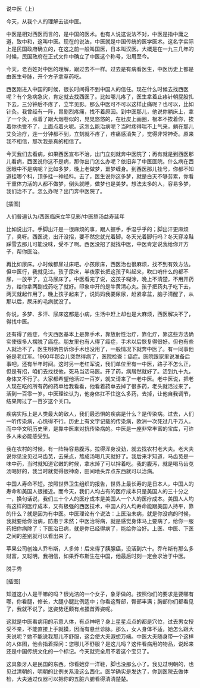            

说中医（上）

今天，从我个人的理解去谈中医。

中医是相对西医而言的，是中国的医术。也有人说这说法不对，中医是指中庸之道，致中和，这叫中医。现在的说法，中医就是中国传统的医学医术。这名字实际上是民国政府确立的，在这之前一般叫国医，日本叫汉医。大概是在一九三几年的时候，民国政府在正式文件中确立了中医这个称号，沿用至今。

今天，老百姓对中医的理解，跟过去不一样。过去是有病看医生，中医历史上都是由医生号脉，开个方子拿草药吃。

西医刚进入中国的时候，很长时间得不到中国人的信任。现在什么时候去找西医呢？有个急病急灾，肯定就去找西医了。比如哪儿疼了，医生拿着止疼针朝屁股扎下去，三分钟后不疼了，立竿见影。那么中医可不可以这样止痛呢？也可以，比如针灸。我曾经有一阵，胃剧烈疼痛，找不着原因。到中医那儿，他说你躺床上，拿了一个灸，点着了跟大烟卷似的，晃晃悠悠的，在肚皮上画圈，根本不挨着你，挨着你也受不了，上面点着火呢。这怎么能治病呢？当时疼得喘不上气来，躺在那儿艾灸治疗，连一分钟都不到，立刻就不疼了，疼痛感消失了，觉得非常神奇。原来我不相信，那次我是真的相信了。

今天我们去看病，如果西医宣布不治，出门立刻就奔中医院了；再有就是到西医那儿看病，西医说你这不是病，那你出门怎么办呢？依旧奔了中医医院。什么病在西医眼中不是病呢？比如多梦，晚上老做梦，噩梦缠身。到西医那儿挂号，你都不知道挂哪个科，顶多挂一神经科。去了，医生说你这多梦，就是白天不够劳累，你看干重体力活的人都不做梦，倒头就睡，做梦也是美梦。想法太多的人，容易多梦，我们治不了。怎么办呢？出门奔中医院了。

[插图]

人们普遍认为/西医临床立竿见影/中医熬汤益寿延年

比如说出汗。手脚出汗是一很麻烦的事，跟人握手，手湿乎乎的；脚出汗更麻烦了，臭呀。西医说，出汗没招，要不然您就光着脚。冬天光着脚行吗？冬天穿凉鞋踩雪去那儿可能没味，受不了啊。西医没招了就找中医，中医肯定说我给你开方子，帮你医治。

再比如尿床。小时候都尿过床吧。小孩尿床，西医治也很麻烦，找不到有效方法。但中医行，我就见过。孩子尿床，半夜家长把这孩子叫起来，吹口哨什么的都不尿，一放平了，立马尿床了。中医看完了说，这孩子糊涂，晚上不清楚，不用开药方，给你拿两副成药吃了就好。印象中开的是牛黄清心丸。孩子把药丸子吃下去，两天就起作用了。晚上孩子起来了，说妈妈我要尿尿，赶紧拿盆，脑子清醒了，从那以后，尿床的毛病就没了。

你说，多梦、多汗、尿床这都是小病，生活中赶上却也是大麻烦，西医解决不了，得找中医。

还有得了癌症，今天西医基本上是靠手术，靠放射性治疗，靠化疗，靠这些方法确实使很多人摆脱了癌症。朋友里也有人得了癌症，手术以后恢复得很好。但也有些人就治不了，医生明确告诉你手术也没用了，一般情况下就奔中医了。有一同事他爸是老红军。1960年那会儿突然得病了，医院检查：癌症。医院跟家里说准备后事吧，还有半年时间。这时另一老红军说，我们单位里有一中医，路子不怎么正，但是有招，咱们去找找他，死马当活马医。开了药，病居然就好了。活到九十九，身体又不行了。大家都希望他活过一百岁，就又请来了一老中医。老中医说，把老人现在吃的所有药的药单给我看看，他看着药单去掉了很多药，老头就活过来了，活到一百零一岁。中医理论认为，他身体扛不住这么多药，去掉，让他自我调节，结果跨过了一百岁这个关口。

疾病实际上是人类最大的敌人，我们最恐惧的疾病是什么？是传染病。过去，人们一听传染病，心慌得不行。历史上有文字记载的传染病，欧洲一次死过几千万人。而中华文明历史里，是靠中医来对抗传染病的。中医是一座非常丰富的宝库，可许多人未必能感受到。

我在农村的时候，有一阵特容易腹泻。拉得浑身没劲，就去找农村老大夫。老大夫说你见没见过马齿苋，去采点，熬成汤喝几天就好了。我后来才知道，马齿苋是一味中药，当时就知道它嫩的时候，拿水焯了可以拌着吃。我的腹泻，就是喝马齿苋汤喝好的，我当时就觉得很神奇，田间地头弄点东西就可以治病。

中国人寿命不短。按照世界卫生组织的报告，世界上最长寿的是日本人，中国人的寿命和美国人很接近。而今天，我们人均占有的医疗成本只是美国人的三十分之一，换句话说，我们三十个人的医疗成本是美国人一个人的医疗成本。美国人人均有这样的医疗成本，又有极强的西医技术，中国人的人均寿命能跟美国人持平，靠的什么？就是因为有中医。中医理论有个说法：上医治未病，就是你没病的时候，我就要给你治病，防患于未然；中医治将病，就是感觉身体马上要病了，给你一服药把你病除了；下医治已病，就是你已经得病了，能给你治好。上医、中医、下医之间的差别就可以看出来了。

苹果公司创始人乔布斯，人多帅！后来得了胰腺癌，没活到六十。乔布斯有那么多财富，又聪明，我相信，如果乔布斯生在中国，他最后时刻一定会求治于中医。

脱手秀

[插图]

知道这小人是干嘛的吗？很光洁的一个女子，象牙做的。按照你们的要求是要哪有哪，你看腿，修长，大腿小腿比例适中；你看这臀部，臀部丰满；胸部你们都看见了，我就不说了。这姿势还颇有点搔首弄姿呢。

这就是中医看病用的示意人体，有点神吧？身上星星点点的都是穴位，过去男女授受不亲，不能直接上手就摸，因而有悬丝诊脉。那么，女人身体不适，她怎么跟大夫说呢？她不能说我那儿不舒服，这会使大夫遐想万端。中医大夫随身带一个这样的人体图，他会指着探问：您哪儿不舒服？是这儿吗？这件看病用的物品，说起来还是中国传统文化的一个标记。今天就完全用不着这个宝贝了。

这具象牙人是民国的东西。你看她穿一洋鞋，脚也没那么小了。我见过明朝的，也见过清朝的，明朝的比例关系没这么西化。医学确实是发达了，你到医院去做体检，大夫通过仪器可以把你的五脏六腑看得清清楚楚。